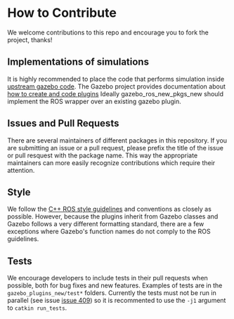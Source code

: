 # How to Contribute

We welcome contributions to this repo and encourage you to fork the project, thanks!

## Implementations of simulations

It is highly recommended to place the code that performs simulation inside
[upstream gazebo code](https://bitbucket.org/osrf/gazebo/). The Gazebo project
provides documentation about [how to create and code
plugins](http://gazebosim.org/tutorials?cat=write_plugin) Ideally
gazebo_ros_new_pkgs_new should implement the ROS wrapper over an existing gazebo
plugin.

## Issues and Pull Requests

There are several maintainers of different packages in this repository. If you
are submitting an issue or a pull request, please prefix the title of the issue
or pull resquest with the package name. This way the appropriate maintainers
can more easily recognize contributions which require their attention.

## Style

We follow the [C++ ROS style guidelines](http://ros.org/wiki/CppStyleGuide) and
conventions as closely as possible. However, because the plugins inherit from Gazebo
classes and Gazebo follows a very different formatting standard, there are a few
exceptions where Gazebo's function names do not comply to the ROS guidelines.

## Tests

We encourage developers to include tests in their pull requests when possible,
both for bug fixes and new features.
Examples of tests are in the `gazebo_plugins_new/test*` folders.
Currently the tests must not be run in parallel (see issue
[issue 409](https://github.com/ros-simulation/gazebo_ros_new_pkgs_new/issues/409))
so it is recommented to use the `-j1` argument to `catkin run_tests`.
